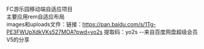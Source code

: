 FC游乐园移动端自适应项目<br>
主要应用rem自适应布局<br>
images和uploads文件：链接：https://pan.baidu.com/s/1Tg-PE3FWUpXdkVKs527MOA?pwd=yo2s
提取码：yo2s
--来自百度网盘超级会员V5的分享
